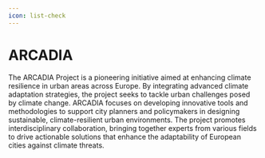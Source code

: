 ```yaml
---
icon: list-check
---
```


# ARCADIA

The ARCADIA Project is a pioneering initiative aimed at enhancing climate resilience in urban areas across Europe. By integrating advanced climate adaptation strategies, the project seeks to tackle urban challenges posed by climate change. ARCADIA focuses on developing innovative tools and methodologies to support city planners and policymakers in designing sustainable, climate-resilient urban environments. The project promotes interdisciplinary collaboration, bringing together experts from various fields to drive actionable solutions that enhance the adaptability of European cities against climate threats.

